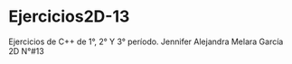 # Ejercicios2D-13
Ejercicios de C++ de 1°, 2° Y 3° período. Jennifer Alejandra Melara García 2D N°#13

